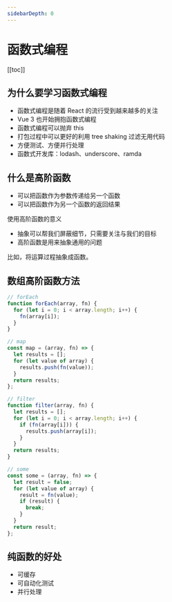 ```yaml
---
sidebarDepth: 0
---
```


# 函数式编程

[[toc]]

## 为什么要学习函数式编程

- 函数式编程是随着 React 的流行受到越来越多的关注
- Vue 3 也开始拥抱函数式编程
- 函数式编程可以抛弃 this
- 打包过程中可以更好的利用 tree shaking 过滤无用代码
- 方便测试、方便并行处理
- 函数式开发库：lodash、underscore、ramda

## 什么是高阶函数

- 可以把函数作为参数传递给另一个函数
- 可以把函数作为另一个函数的返回结果

使用高阶函数的意义

- 抽象可以帮我们屏蔽细节，只需要关注与我们的目标
- 高阶函数是用来抽象通用的问题

比如，将运算过程抽象成函数。

## 数组高阶函数方法

```js
// forEach
function forEach(array, fn) {
  for (let i = 0; i < array.length; i++) {
    fn(array[i]);
  }
}
```

```js
// map
const map = (array, fn) => {
  let results = [];
  for (let value of array) {
    results.push(fn(value));
  }
  return results;
};
```

```js
// filter
function filter(array, fn) {
  let results = [];
  for (let i = 0; i < array.length; i++) {
    if (fn(array[i])) {
      results.push(array[i]);
    }
  }
  return results;
}
```

```js
// some
const some = (array, fn) => {
  let result = false;
  for (let value of array) {
    result = fn(value);
    if (result) {
      break;
    }
  }
  return result;
};
```

## 纯函数的好处

- 可缓存
- 可自动化测试
- 并行处理
